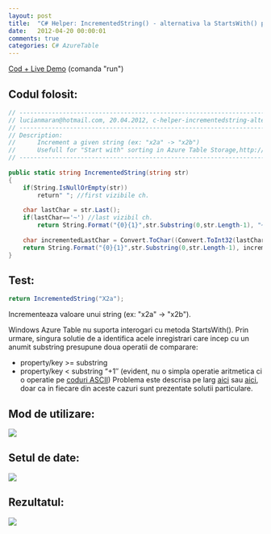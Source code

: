 ```yaml
---
layout: post
title:  "C# Helper: IncrementedString() - alternativa la StartsWith() pentru Azure Table"
date:   2012-04-20 00:00:01
comments: true
categories: C# AzureTable
---
```


[Cod + Live Demo](https://compilify.net/r7/5) (comanda "run")

## Codul folosit: ##

```csharp
// ----------------------------------------------------------------------------------
// lucianmaran@hotmail.com, 20.04.2012, c-helper-incrementedstring-alternativa-la-startswith-pentru-azure-table
// ----------------------------------------------------------------------------------
// Description:
// 		Increment a given string (ex: "x2a" -> "x2b")
//		Usefull for "Start with" sorting in Azure Table Storage,http://www.dotnetsolutions.co.uk/blog/starts-with-query-pattern---windows-azure-table-design-patterns
// ----------------------------------------------------------------------------------
 
public static string IncrementedString(string str)
{
    if(String.IsNullOrEmpty(str)) 
        return" "; //first vizibile ch.
    
    char lastChar = str.Last();
    if(lastChar=='~') //last vizibil ch.
        return String.Format("{0}{1}",str.Substring(0,str.Length-1), "~ "); //add first visible ch.
    
    char incrementedLastChar = Convert.ToChar((Convert.ToInt32(lastChar) + 1));
    return String.Format("{0}{1}",str.Substring(0,str.Length-1), incrementedLastChar.ToString());
}
```

## Test: ##

```csharp
return IncrementedString("X2a");
```

Incrementeaza valoare unui string (ex: "x2a" -> "x2b").

Windows Azure Table nu suporta  interogari cu metoda StartsWith(). Prin urmare, singura solutie de a identifica acele inregistrari care incep cu un anumit substring presupune doua operatii de comparare:

- property/key >= substring
- property/key < substring “+1″ (evident, nu o simpla operatie aritmetica ci o operatie pe [coduri ASCII](http://www.asciitable.com/))
Problema este descrisa pe larg [aici](http://www.dotnetsolutions.co.uk/blog/starts-with-query-pattern---windows-azure-table-design-patterns) sau [aici](http://blogs.southworks.net/fboerr/2010/04/22/compsition-in-windows-azure-table-storage-choosing-the-row-key-and-simulating-startswith/), doar ca in fiecare din aceste cazuri sunt prezentate solutii particulare.

## Mod de utilizare: ##

![](https://dl.dropboxusercontent.com/u/43065769/blog/images/2012/IncrementedString.png)

## Setul de date: ##

![](https://dl.dropboxusercontent.com/u/43065769/blog/images/2012/DataDemo.png)

## Rezultatul: ##

![](https://dl.dropboxusercontent.com/u/43065769/blog/images/2012/JsonResult.png)